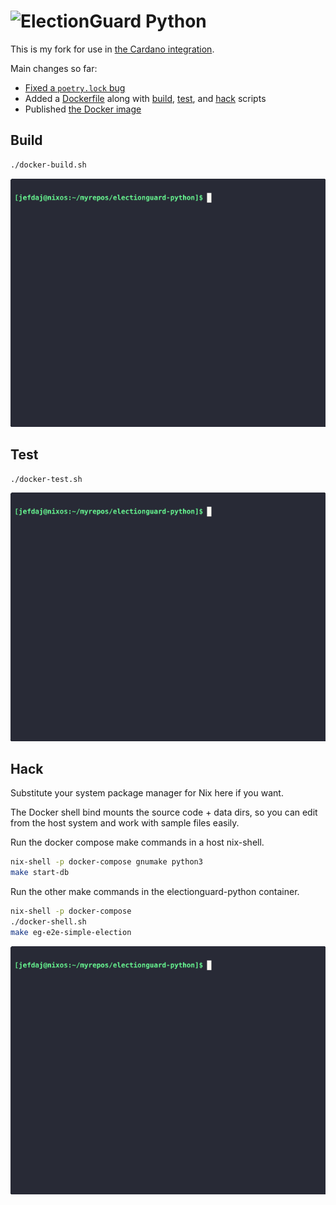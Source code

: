 ![ElectionGuard Python](images/electionguard-banner.svg)
======================

This is my fork for use in [the Cardano integration](https://github.com/jefdaj/electionguard-cardano).

Main changes so far:

- [Fixed a `poetry.lock` bug](https://github.com/jefdaj/electionguard-python/commit/2d2f9e0901b70ae2adea09b749dd03757395b977)
- Added a [Dockerfile](./Dockerfile) along with [build](./docker-build.sh), [test](./docker-test.sh), and [hack](./docker-shell.sh) scripts
- Published [the Docker image](https://ghcr.io/jefdaj/electionguard-python)

## Build

```bash
./docker-build.sh
```

![docker-build demo](./images/docker-build.gif)

## Test

```bash
./docker-test.sh
```

![docker-test demo](./images/docker-test.gif)

## Hack

Substitute your system package manager for Nix here if you want.

The Docker shell bind mounts the source code + data dirs,
so you can edit from the host system and work with sample files easily.

Run the docker compose make commands in a host nix-shell.

```bash
nix-shell -p docker-compose gnumake python3
make start-db
```

Run the other make commands in the electionguard-python container.

```bash
nix-shell -p docker-compose
./docker-shell.sh
make eg-e2e-simple-election
```

![docker-shell demo](./images/docker-shell.gif)
